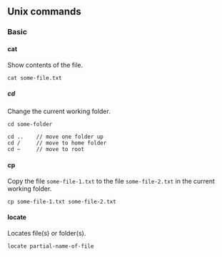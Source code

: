## Unix commands

### Basic

#### cat

Show contents of the file.

```
cat some-file.txt
```

##### cd

Change the current working folder.

```
cd some-folder

cd ..    // move one folder up
cd /     // move to home folder
cd ~     // move to root
```

#### cp

Copy the file `some-file-1.txt` to the file `some-file-2.txt` in the current working folder.

```
cp some-file-1.txt some-file-2.txt
```

#### locate

Locates file(s) or folder(s).

```
locate partial-name-of-file
```

<!---
    // TODO: cheatsheet

    http://www.comptechdoc.org/os/linux/usersguide/linux_ugbasics.html
-->
